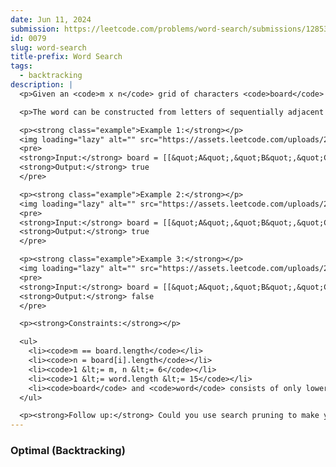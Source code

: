 ```yaml
---
date: Jun 11, 2024
submission: https://leetcode.com/problems/word-search/submissions/1285332977
id: 0079
slug: word-search
title-prefix: Word Search
tags:
  - backtracking
description: |
  <p>Given an <code>m x n</code> grid of characters <code>board</code> and a string <code>word</code>, return <code>true</code> <em>if</em> <code>word</code> <em>exists in the grid</em>.</p>

  <p>The word can be constructed from letters of sequentially adjacent cells, where adjacent cells are horizontally or vertically neighboring. The same letter cell may not be used more than once.</p>

  <p><strong class="example">Example 1:</strong></p>
  <img loading="lazy" alt="" src="https://assets.leetcode.com/uploads/2020/11/04/word2.jpg" style="width: 322px; height: 242px;" />
  <pre>
  <strong>Input:</strong> board = [[&quot;A&quot;,&quot;B&quot;,&quot;C&quot;,&quot;E&quot;],[&quot;S&quot;,&quot;F&quot;,&quot;C&quot;,&quot;S&quot;],[&quot;A&quot;,&quot;D&quot;,&quot;E&quot;,&quot;E&quot;]], word = &quot;ABCCED&quot;
  <strong>Output:</strong> true
  </pre>

  <p><strong class="example">Example 2:</strong></p>
  <img loading="lazy" alt="" src="https://assets.leetcode.com/uploads/2020/11/04/word-1.jpg" style="width: 322px; height: 242px;" />
  <pre>
  <strong>Input:</strong> board = [[&quot;A&quot;,&quot;B&quot;,&quot;C&quot;,&quot;E&quot;],[&quot;S&quot;,&quot;F&quot;,&quot;C&quot;,&quot;S&quot;],[&quot;A&quot;,&quot;D&quot;,&quot;E&quot;,&quot;E&quot;]], word = &quot;SEE&quot;
  <strong>Output:</strong> true
  </pre>

  <p><strong class="example">Example 3:</strong></p>
  <img loading="lazy" alt="" src="https://assets.leetcode.com/uploads/2020/10/15/word3.jpg" style="width: 322px; height: 242px;" />
  <pre>
  <strong>Input:</strong> board = [[&quot;A&quot;,&quot;B&quot;,&quot;C&quot;,&quot;E&quot;],[&quot;S&quot;,&quot;F&quot;,&quot;C&quot;,&quot;S&quot;],[&quot;A&quot;,&quot;D&quot;,&quot;E&quot;,&quot;E&quot;]], word = &quot;ABCB&quot;
  <strong>Output:</strong> false
  </pre>

  <p><strong>Constraints:</strong></p>

  <ul>
    <li><code>m == board.length</code></li>
    <li><code>n = board[i].length</code></li>
    <li><code>1 &lt;= m, n &lt;= 6</code></li>
    <li><code>1 &lt;= word.length &lt;= 15</code></li>
    <li><code>board</code> and <code>word</code> consists of only lowercase and uppercase English letters.</li>
  </ul>

  <p><strong>Follow up:</strong> Could you use search pruning to make your solution faster with a larger <code>board</code>?</p>
---
```


### Optimal (Backtracking)

```ts {include="index.ts"}

```
